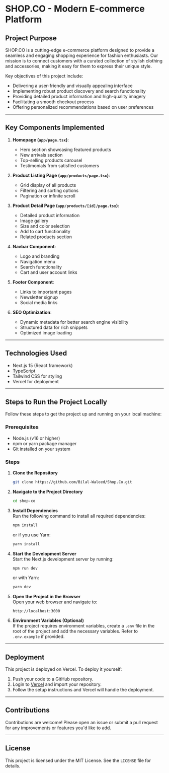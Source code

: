 
# SHOP.CO - Modern E-commerce Platform

## Project Purpose

SHOP.CO is a cutting-edge e-commerce platform designed to provide a seamless and engaging shopping experience for fashion enthusiasts. Our mission is to connect customers with a curated collection of stylish clothing and accessories, making it easy for them to express their unique style.

Key objectives of this project include:
- Delivering a user-friendly and visually appealing interface
- Implementing robust product discovery and search functionality
- Providing detailed product information and high-quality imagery
- Facilitating a smooth checkout process
- Offering personalized recommendations based on user preferences

---

## Key Components Implemented

1. **Homepage (`app/page.tsx`)**:  
   - Hero section showcasing featured products  
   - New arrivals section  
   - Top-selling products carousel  
   - Testimonials from satisfied customers  

2. **Product Listing Page (`app/products/page.tsx`)**:  
   - Grid display of all products  
   - Filtering and sorting options  
   - Pagination or infinite scroll  

3. **Product Detail Page (`app/products/[id]/page.tsx`)**:  
   - Detailed product information  
   - Image gallery  
   - Size and color selection  
   - Add to cart functionality  
   - Related products section  

4. **Navbar Component**:  
   - Logo and branding  
   - Navigation menu  
   - Search functionality  
   - Cart and user account links  

5. **Footer Component**:  
   - Links to important pages  
   - Newsletter signup  
   - Social media links  

6. **SEO Optimization**:  
   - Dynamic metadata for better search engine visibility  
   - Structured data for rich snippets  
   - Optimized image loading  

---

## Technologies Used

- Next.js 15 (React framework)
- TypeScript
- Tailwind CSS for styling
- Vercel for deployment

---

## Steps to Run the Project Locally

Follow these steps to get the project up and running on your local machine:

### Prerequisites
- Node.js (v16 or higher)
- npm or yarn package manager
- Git installed on your system

### Steps

1. **Clone the Repository**  
   ```bash
   git clone https://github.com/Bilal-Waleed/Shop.Co.git
   ```

2. **Navigate to the Project Directory**  
   ```bash
   cd shop-co
   ```

3. **Install Dependencies**  
   Run the following command to install all required dependencies:  
   ```bash
   npm install
   ```  
   or if you use Yarn:  
   ```bash
   yarn install
   ```

4. **Start the Development Server**  
   Start the Next.js development server by running:  
   ```bash
   npm run dev
   ```  
   or with Yarn:  
   ```bash
   yarn dev
   ```

5. **Open the Project in the Browser**  
   Open your web browser and navigate to:  
   ```
   http://localhost:3000
   ```

6. **Environment Variables (Optional)**  
   If the project requires environment variables, create a `.env` file in the root of the project and add the necessary variables. Refer to `.env.example` if provided.

---

## Deployment

This project is deployed on Vercel. To deploy it yourself:
1. Push your code to a GitHub repository.
2. Login to [Vercel](https://vercel.com) and import your repository.
3. Follow the setup instructions and Vercel will handle the deployment.

---

## Contributions

Contributions are welcome! Please open an issue or submit a pull request for any improvements or features you'd like to add.

---

## License

This project is licensed under the MIT License. See the `LICENSE` file for details.
